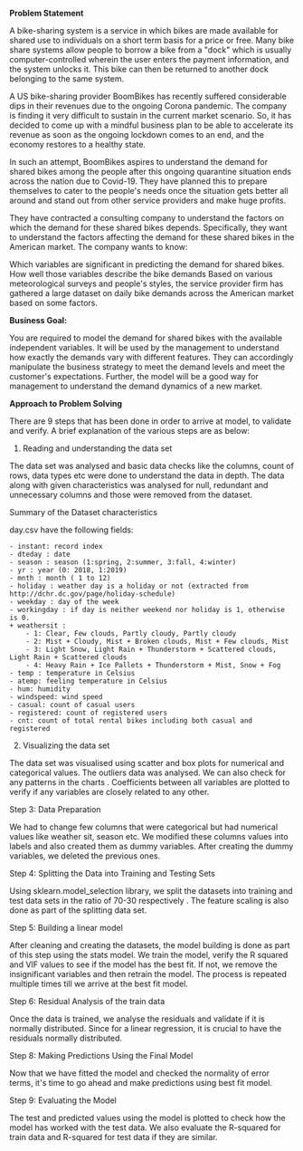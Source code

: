 <b>Problem Statement</b>

A bike-sharing system is a service in which bikes are made available for shared use to individuals on a short term basis for a price or free. Many bike share systems allow people to borrow a bike from a "dock" which is usually computer-controlled wherein the user enters the payment information, and the system unlocks it. This bike can then be returned to another dock belonging to the same system.

A US bike-sharing provider BoomBikes has recently suffered considerable dips in their revenues due to the ongoing Corona pandemic. The company is finding it very difficult to sustain in the current market scenario. So, it has decided to come up with a mindful business plan to be able to accelerate its revenue as soon as the ongoing lockdown comes to an end, and the economy restores to a healthy state.

In such an attempt, BoomBikes aspires to understand the demand for shared bikes among the people after this ongoing quarantine situation ends across the nation due to Covid-19. They have planned this to prepare themselves to cater to the people's needs once the situation gets better all around and stand out from other service providers and make huge profits.

They have contracted a consulting company to understand the factors on which the demand for these shared bikes depends. Specifically, they want to understand the factors affecting the demand for these shared bikes in the American market. The company wants to know:

Which variables are significant in predicting the demand for shared bikes.
How well those variables describe the bike demands
Based on various meteorological surveys and people's styles, the service provider firm has gathered a large dataset on daily bike demands across the American market based on some factors.


<b>Business Goal:</b>

You are required to model the demand for shared bikes with the available independent variables. It will be used by the management to understand how exactly the demands vary with different features. They can accordingly manipulate the business strategy to meet the demand levels and meet the customer's expectations. Further, the model will be a good way for management to understand the demand dynamics of a new market.

<b>Approach to Problem Solving</b>

There are 9 steps that has been done in order to arrive at model, to validate and verify. A brief explanation of the various steps are as below:

1. Reading and understanding the data set

The data set was analysed and basic data checks like the columns, count of rows, data types etc were done to understand the data in depth.
The data along with given characteristics was analysed for null, redundant and unnecessary columns and those were removed from the dataset.

Summary of the Dataset characteristics

day.csv have the following fields:

	- instant: record index
	- dteday : date
	- season : season (1:spring, 2:summer, 3:fall, 4:winter)
	- yr : year (0: 2018, 1:2019)
	- mnth : month ( 1 to 12)
	- holiday : weather day is a holiday or not (extracted from http://dchr.dc.gov/page/holiday-schedule)
	- weekday : day of the week
	- workingday : if day is neither weekend nor holiday is 1, otherwise is 0.
	+ weathersit :
		- 1: Clear, Few clouds, Partly cloudy, Partly cloudy
		- 2: Mist + Cloudy, Mist + Broken clouds, Mist + Few clouds, Mist
		- 3: Light Snow, Light Rain + Thunderstorm + Scattered clouds, Light Rain + Scattered clouds
		- 4: Heavy Rain + Ice Pallets + Thunderstorm + Mist, Snow + Fog
	- temp : temperature in Celsius
	- atemp: feeling temperature in Celsius
	- hum: humidity
	- windspeed: wind speed
	- casual: count of casual users
	- registered: count of registered users
	- cnt: count of total rental bikes including both casual and registered

2. Visualizing the data set

The data set was visualised using scatter and box plots for numerical and categorical values. The outliers data was analysed.
We can also check for any patterns in the charts . Coefficients between all variables are plotted to verify if any variables are closely related to any other.

Step 3: Data Preparation

We had to change few columns that were categorical but had numerical values like weather sit, season etc.
We modified these columns values into labels and also created them as dummy variables. After creating the dummy variables,
 we deleted the previous ones.

Step 4: Splitting the Data into Training and Testing Sets

Using sklearn.model_selection library, we split the datasets into training and test data sets in the ratio of 70-30 respectively .
The feature scaling is also done as part of the splitting data set.

Step 5: Building a linear model

After cleaning and creating the datasets, the model building is done as part of this step using the stats model.
We train the model, verify the R squared and VIF values to see if the model has the best fit. If not, we remove the insignificant variables and then retrain the model.
The process is repeated multiple times till we arrive at the best fit model.

Step 6: Residual Analysis of the train data

Once the data is trained, we analyse the residuals and validate if it is normally distributed. Since for a linear regression, it is crucial to have the residuals normally distributed.

Step 8: Making Predictions Using the Final Model

Now that we have fitted the model and checked the normality of error terms, it's time to go ahead and make predictions using best fit model.

Step 9: Evaluating the Model

The test and predicted values using the model is plotted to check how the model has worked with the test data. We also evaluate the R-squared for train data and
R-squared for test data if they are similar.
